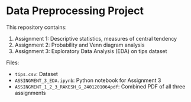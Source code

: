# Data Preprocessing Project

This repository contains:
1. Assignment 1: Descriptive statistics, measures of central tendency
2. Assignment 2: Probability and Venn diagram analysis
3. Assignment 3: Exploratory Data Analysis (EDA) on tips dataset

Files:
- `tips.csv`: Dataset
- `ASSINGMENT_3_EDA.ipynb`: Python notebook for Assignment 3
- `ASSINGMENT_1_2_3_RAKESH_G_2401201064pdf`: Combined PDF of all three assignments

